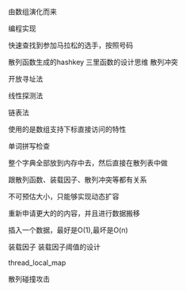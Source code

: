 由数组演化而来

编程实现

快速查找到参加马拉松的选手，按照号码

散列函数生成的hashkey
三里函数的设计思维
散列冲突

开放寻址法

线性探测法

链表法

使用的是数组支持下标直接访问的特性

单词拼写检查

整个字典全部放到内存中去，然后直接在散列表中做


跟散列函数、装载因子、散列冲突等都有关系

不可预估大小，只能够实现动态扩容

重新申请更大的的内容，并且进行数据搬移

插入一个数据，最好是O(1),最坏是O(n)

装载因子  装载因子阈值的设计


thread_local_map

散列碰撞攻击 


